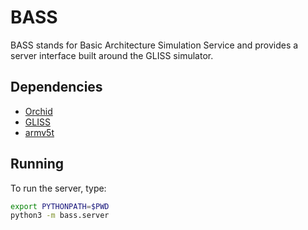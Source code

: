 # BASS

BASS stands for Basic Architecture Simulation Service and provides a server interface built around the GLISS simulator.

## Dependencies

  * [Orchid](https://github.com/hcasse/Orchid)
  * [GLISS](https://sourcesup.renater.fr/projects/gliss2)
  * [armv5t](https://sourcesup.renater.fr/projects/gliss2)

## Running

To run the server, type:

```sh
export PYTHONPATH=$PWD
python3 -m bass.server
```

